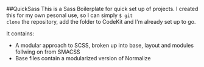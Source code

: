 ##QuickSass
This is a Sass Boilerplate for quick set up of projects.
I created this for my own pesonal use, so I can simply <code>$ git clone</code> the repository, add the folder to CodeKit and I'm already set up to go. 


It contains:
* A modular approach to SCSS, broken up into base, layout and modules follwing on from SMACSS
* Base files contain a modularized version of Normalize 
